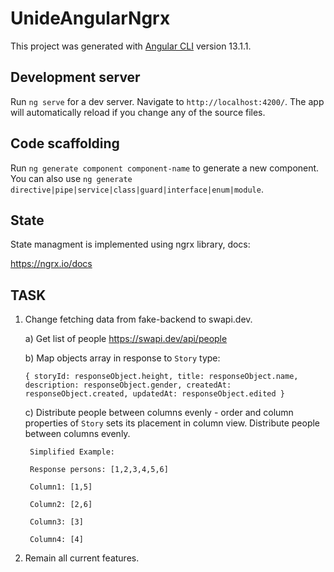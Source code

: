 
# UnideAngularNgrx

  

This project was generated with [Angular CLI](https://github.com/angular/angular-cli) version 13.1.1.

  

## Development server

  

Run `ng serve` for a dev server. Navigate to `http://localhost:4200/`. The app will automatically reload if you change any of the source files.

  

## Code scaffolding

  

Run `ng generate component component-name` to generate a new component. You can also use `ng generate directive|pipe|service|class|guard|interface|enum|module`.

  

## State

State managment is implemented using ngrx library, docs:

https://ngrx.io/docs

  

## TASK

1. Change fetching data from fake-backend to swapi.dev.

	a) Get list of people https://swapi.dev/api/people

	b) Map objects array in response to ```Story``` type:

	```{ storyId: responseObject.height, title: responseObject.name, description: responseObject.gender, createdAt: responseObject.created, updatedAt: responseObject.edited }```

	c) Distribute people between columns evenly - order and column properties of ```Story``` sets its placement in column view. Distribute people between columns evenly.

		Simplified Example:

		Response persons: [1,2,3,4,5,6]

		Column1: [1,5]

		Column2: [2,6]

		Column3: [3]

		Column4: [4]

  

2. Remain all current features.